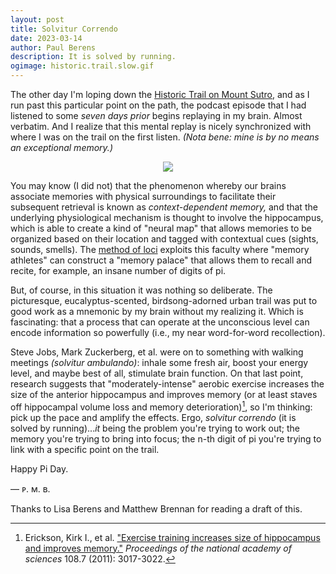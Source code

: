 ```yaml
---
layout: post
title: Solvitur Correndo
date: 2023-03-14
author:	Paul Berens
description: It is solved by running.
ogimage: historic.trail.slow.gif
---
```

The other day I'm loping down the [Historic Trail on Mount Sutro](/run/twin-peaks-sutro), and as I run past this particular point on the path, the podcast episode that I had listened to some *seven days prior* begins replaying in my brain. Almost verbatim. And I realize that this mental replay is nicely synchronized with where I was on the trail on the first listen. *(Nota bene: mine is by no means an exceptional memory.)*

<center>
<img src='/assets/videos/historic.trail.slow.gif'>
</center>

You may know (I did not) that the phenomenon whereby our brains associate memories with physical surroundings to facilitate their subsequent retrieval is known as *context-dependent memory,* and that the underlying physiological mechanism is thought to involve the hippocampus, which is able to create a kind of "neural map" that allows memories to be organized based on their location and tagged with contextual cues (sights, sounds, smells). The [method of loci](https://en.wikipedia.org/wiki/method_of_loci) exploits this faculty where "memory athletes" can construct a "memory palace" that allows them to recall and recite, for example, an insane number of digits of pi.

But, of course, in this situation it was nothing so deliberate. The picturesque, eucalyptus-scented, birdsong-adorned urban trail was put to good work as a mnemonic by my brain without my realizing it. Which is fascinating: that a process that can operate at the unconscious level can encode information so powerfully (i.e., my near word-for-word recollection).

Steve Jobs, Mark Zuckerberg, et al. were on to something with walking meetings *(solvitur ambulando)*: inhale some fresh air, boost your energy level, and maybe best of all, stimulate brain function. On that last point, research suggests that "moderately-intense" aerobic exercise increases the size of the anterior hippocampus and improves memory (or at least staves off hippocampal volume loss and memory deterioration)[^1], so I'm thinking: pick up the pace and amplify the effects. Ergo, *solvitur correndo* (it is solved by running)...*it* being the problem you're trying to work out; the memory you're trying to bring into focus; the n-th digit of pi you're trying to link with a specific point on the trail.

[^1]: Erickson, Kirk I., et al. ["Exercise training increases size of hippocampus and improves memory."](https://www.pnas.org/doi/10.1073/pnas.1015950108) *Proceedings of the national academy of sciences* 108.7 (2011): 3017-3022.

Happy Pi Day.

— ᴘ. ᴍ. ʙ.

<span class="muted small">Thanks to Lisa Berens and Matthew Brennan for reading a draft of this.</span>